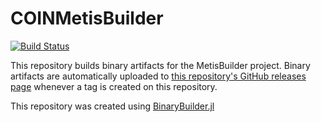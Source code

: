 # COINMetisBuilder

[![Build Status](https://travis-ci.org/JuliaOpt/COINMetisBuilder.svg?branch=master)](https://travis-ci.org/JuliaOpt/COINMetisBuilder)

This repository builds binary artifacts for the MetisBuilder project. Binary artifacts are automatically uploaded to
[this repository's GitHub releases page](https://github.com/JuliaOpt/COINMetisBuilder/releases) whenever a tag is created
on this repository.

This repository was created using [BinaryBuilder.jl](https://github.com/JuliaPackaging/BinaryBuilder.jl)
